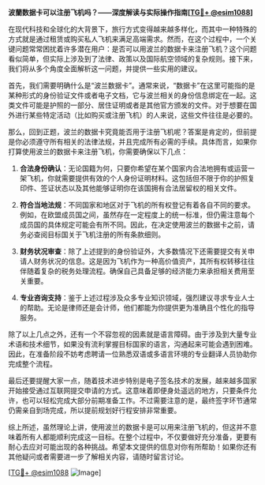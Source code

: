 **波蘭数据卡可以注册飞机吗？——深度解读与实际操作指南[[TG💪+ @esim1088](https://t.me/s/esim1088)]**

在现代科技和全球化的大背景下，旅行方式变得越来越多样化，而其中一种特殊的方式就是通过租赁或购买私人飞机来满足高端需求。然而，在这个过程中，一个关键问题常常困扰着许多潜在用户：是否可以用波兰的数据卡来注册飞机？这个问题看似简单，但实际上涉及到了法律、政策以及国际航空领域的复杂规则。接下来，我们将从多个角度全面解析这一问题，并提供一些实用的建议。

首先，我们需要明确什么是“波兰数据卡”。通常来说，“数据卡”在这里可能指的是某种形式的身份验证文件或者电子文档，它与波兰相关的身份信息绑定在一起。这类文件可能是护照的一部分、居住证明或者是其他官方颁发的文件。对于想要在国外进行某些特定活动（比如购买或注册飞机）的人来说，这些文件往往是必要的。

那么，回到正题，波兰的数据卡究竟能否用于注册飞机呢？答案是肯定的，但前提是你必须遵守所有相关的法律法规，并且完成所有必需的手续。具体而言，如果你打算使用波兰的数据卡来注册飞机，你需要确保以下几点：

1. **合法身份确认**：无论国籍为何，只要你希望在某个国家内合法地拥有或运营一架飞机，你就需要提供有效的个人身份证明材料。这包括但不限于你的护照复印件、签证状态以及其他能够证明你在该国拥有合法居留权的相关文件。

2. **符合当地法规**：不同国家和地区对于飞机的所有权登记有着各自不同的要求。例如，在欧盟成员国之间，虽然存在一定程度上的统一标准，但仍需注意每个成员国的具体规定可能会有所不同。因此，在决定使用波兰的数据卡之前，请务必查阅目标国关于飞机注册的所有条款细则。

3. **财务状况审查**：除了上述提到的身份验证外，大多数情况下还需要提交有关申请人财务状况的信息。这是因为飞机作为一种高价值资产，其所有权转移往往伴随着复杂的税务处理流程。确保自己具备足够的经济能力来承担相关费用至关重要。

4. **专业咨询支持**：鉴于上述过程涉及众多专业知识领域，强烈建议寻求专业人士的帮助。无论是律师还是会计师，他们都能为你提供更为准确且个性化的指导服务。

除了以上几点之外，还有一个不容忽视的因素就是语言障碍。由于涉及到大量专业术语和技术细节，如果没有流利掌握目标国家的语言，沟通起来可能会遇到困难。因此，在准备阶段不妨考虑聘请一位熟悉双语或多语言环境的专业翻译人员协助你完成整个流程。

最后还要提醒大家一点，随着技术进步特别是电子签名技术的发展，越来越多国家开始接受通过互联网提交申请的方式。这意味着即便身处遥远的地方，只要条件允许，也可以轻松完成大部分前期准备工作。不过需要注意的是，最终签字环节通常仍需亲自到场完成，所以提前规划好行程安排非常重要。

综上所述，虽然理论上讲，使用波兰的数据卡是可以用来注册飞机的，但这并不意味着所有人都能顺利完成这一目标。在整个过程中，不仅要做好充分准备，更要有耐心去应对可能出现的各种挑战。希望本文提供的信息对你有所帮助！如果你还有其他疑问或者需要进一步了解相关内容，请随时留言讨论。

[[TG💪+ @esim1088](https://t.me/s/esim1088) ![Image](https://i.postimg.cc/4NQfJmqS/Snipaste-2025-05-13-00-14-12.png)]